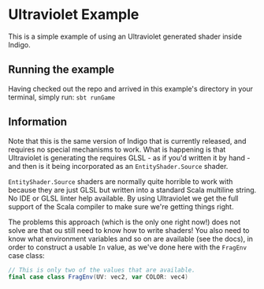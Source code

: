 # Ultraviolet Example

This is a simple example of using an Ultraviolet generated shader inside Indigo.

## Running the example

Having checked out the repo and arrived in this example's directory in your terminal, simply run: `sbt runGame`

## Information

Note that this is the same version of Indigo that is currently released, and requires no special mechanisms to work. What is happening is that Ultraviolet is generating the requires GLSL - as if you'd written it by hand - and then is it being incorporated as an `EntityShader.Source` shader.

`EntityShader.Source` shaders are normally quite horrible to work with because they are just GLSL but written into a standard Scala multiline string. No IDE or GLSL linter help available. By using Ultraviolet we get the full support of the Scala compiler to make sure we're getting things right.

The problems this approach (which is the only one right now!) does not solve are that ou still need to know how to write shaders! You also need to know what environment variables and so on are available (see the docs), in order to construct a usable `In` value, as we've done here with the `FragEnv` case class:

```scala
// This is only two of the values that are available.
final case class FragEnv(UV: vec2, var COLOR: vec4)
```

